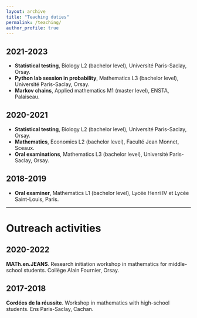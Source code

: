 ```yaml
---
layout: archive
title: "Teaching duties"
permalink: /teaching/
author_profile: true
---
```



## 2021-2023

* **Statistical testing**, Biology L2 (bachelor level), Université Paris-Saclay, Orsay. 
* **Python lab session in probability**, Mathematics L3 (bachelor level), Université Paris-Saclay, Orsay. 
* **Markov chains**, Applied mathematics M1 (master level), ENSTA, Palaiseau. 

## 2020-2021 
* **Statistical testing**, Biology L2 (bachelor level), Université Paris-Saclay, Orsay. 
* **Mathematics**, Economics L2 (bachelor level), Faculté Jean Monnet, Sceaux.
* **Oral examinations**, Mathematics L3 (bachelor level), Université Paris-Saclay, Orsay.

## 2018-2019 
* **Oral examiner**, Mathematics L1 (bachelor level), Lycée Henri IV et Lycée Saint-Louis, Paris.
 	
---

# Outreach activities

## 2020-2022

**MATh.en.JEANS**. Research initiation workshop in mathematics for middle-school students. Collège Alain Fournier, Orsay.

## 2017-2018

**Cordées de la réussite**. Workshop in mathematics with high-school students. Ens Paris-Saclay, Cachan.
